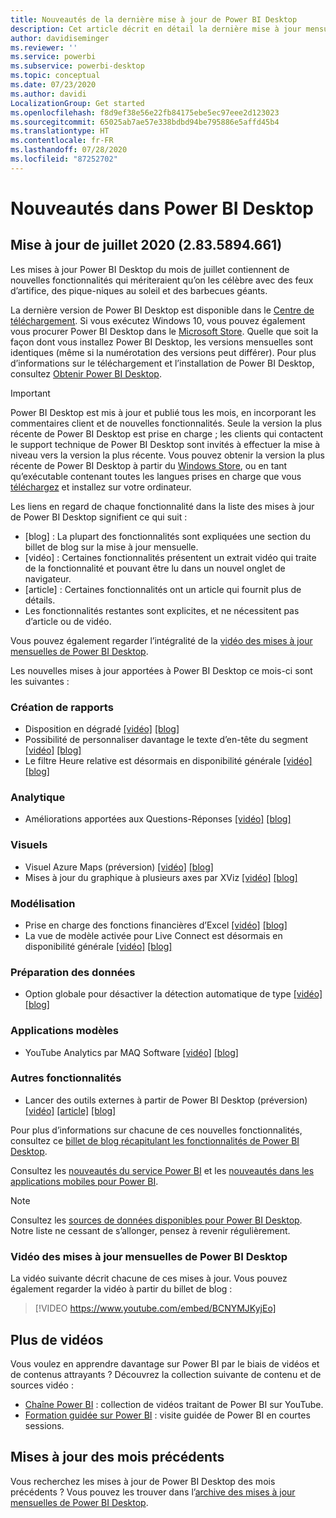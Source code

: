 ```yaml
---
title: Nouveautés de la dernière mise à jour de Power BI Desktop
description: Cet article décrit en détail la dernière mise à jour mensuelle pour Power BI Desktop.
author: davidiseminger
ms.reviewer: ''
ms.service: powerbi
ms.subservice: powerbi-desktop
ms.topic: conceptual
ms.date: 07/23/2020
ms.author: davidi
LocalizationGroup: Get started
ms.openlocfilehash: f8d9ef38e56e22fb84175ebe5ec97eee2d123023
ms.sourcegitcommit: 65025ab7ae57e338bdbd94be795886e5affd45b4
ms.translationtype: HT
ms.contentlocale: fr-FR
ms.lasthandoff: 07/28/2020
ms.locfileid: "87252702"
---
```

# <a name="whats-new-in-power-bi-desktop"></a>Nouveautés dans Power BI Desktop

## <a name="july-2020-update-2835894661"></a>Mise à jour de juillet 2020 (2.83.5894.661)

Les mises à jour Power BI Desktop du mois de juillet contiennent de nouvelles fonctionnalités qui mériteraient qu’on les célèbre avec des feux d’artifice, des pique-niques au soleil et des barbecues géants. 

La dernière version de Power BI Desktop est disponible dans le [Centre de téléchargement](https://www.microsoft.com/download/details.aspx?id=58494). Si vous exécutez Windows 10, vous pouvez également vous procurer Power BI Desktop dans le [Microsoft Store](https://aka.ms/pbidesktopstore). Quelle que soit la façon dont vous installez Power BI Desktop, les versions mensuelles sont identiques (même si la numérotation des versions peut différer). Pour plus d’informations sur le téléchargement et l’installation de Power BI Desktop, consultez [Obtenir Power BI Desktop](desktop-get-the-desktop.md). 

> [!IMPORTANT]
> Power BI Desktop est mis à jour et publié tous les mois, en incorporant les commentaires client et de nouvelles fonctionnalités. Seule la version la plus récente de Power BI Desktop est prise en charge ; les clients qui contactent le support technique de Power BI Desktop sont invités à effectuer la mise à niveau vers la version la plus récente. Vous pouvez obtenir la version la plus récente de Power BI Desktop à partir du [Windows Store](https://aka.ms/pbidesktopstore), ou en tant qu’exécutable contenant toutes les langues prises en charge que vous [téléchargez](https://www.microsoft.com/download/details.aspx?id=58494) et installez sur votre ordinateur.

Les liens en regard de chaque fonctionnalité dans la liste des mises à jour de Power BI Desktop signifient ce qui suit :

* \[blog\] : La plupart des fonctionnalités sont expliquées une section du billet de blog sur la mise à jour mensuelle.
* \[vidéo\] : Certaines fonctionnalités présentent un extrait vidéo qui traite de la fonctionnalité et pouvant être lu dans un nouvel onglet de navigateur.
* \[article\] : Certaines fonctionnalités ont un article qui fournit plus de détails.
* Les fonctionnalités restantes sont explicites, et ne nécessitent pas d’article ou de vidéo.

Vous pouvez également regarder l’intégralité de la [vidéo des mises à jour mensuelles de Power BI Desktop](#power-bi-desktop-monthly-update-video).

Les nouvelles mises à jour apportées à Power BI Desktop ce mois-ci sont les suivantes :


### <a name="reporting"></a>Création de rapports
* Disposition en dégradé [[vidéo]](https://youtu.be/BCNYMJKyjEo?t=15) [[blog]](https://powerbi.microsoft.com/blog/power-bi-desktop-july-2020-feature-summary/#_Gradient_legend) 
* Possibilité de personnaliser davantage le texte d’en-tête du segment [[vidéo]](https://youtu.be/BCNYMJKyjEo?t=159) [[blog]](https://powerbi.microsoft.com/blog/power-bi-desktop-july-2020-feature-summary/#_Ability_to_further) 
* Le filtre Heure relative est désormais en disponibilité générale [[vidéo]](https://youtu.be/BCNYMJKyjEo?t=195)  [[blog]](https://powerbi.microsoft.com/blog/power-bi-desktop-july-2020-feature-summary/#_Relative_time_filter) 


### <a name="analytics"></a>Analytique
* Améliorations apportées aux Questions-Réponses [[vidéo]](https://youtu.be/BCNYMJKyjEo?t=214) [[blog]](https://powerbi.microsoft.com/blog/power-bi-desktop-july-2020-feature-summary/#_Enhancements_to_QA) 


### <a name="visuals"></a>Visuels
* Visuel Azure Maps (préversion) [[vidéo]](https://youtu.be/BCNYMJKyjEo?t=390) [[blog]](https://powerbi.microsoft.com/blog/power-bi-desktop-july-2020-feature-summary/#_Azure_Maps_visual)
* Mises à jour du graphique à plusieurs axes par XViz [[vidéo]](https://youtu.be/BCNYMJKyjEo?t=783) [[blog]](https://powerbi.microsoft.com/blog/power-bi-desktop-july-2020-feature-summary/#_Updates_to_Multi_Axis)


### <a name="modeling"></a>Modélisation
* Prise en charge des fonctions financières d’Excel [[vidéo]](https://youtu.be/BCNYMJKyjEo?t=812) [[blog]](https://powerbi.microsoft.com/blog/power-bi-desktop-july-2020-feature-summary/#_Support_for_Excel)
* La vue de modèle activée pour Live Connect est désormais en disponibilité générale [[vidéo]](https://youtu.be/BCNYMJKyjEo?t=956) [[blog]](https://powerbi.microsoft.com/blog/power-bi-desktop-july-2020-feature-summary/#_Model_view_enabled)


### <a name="data-preparation"></a>Préparation des données
* Option globale pour désactiver la détection automatique de type [[vidéo]](https://youtu.be/BCNYMJKyjEo?t=989) [[blog]](https://powerbi.microsoft.com/blog/power-bi-desktop-july-2020-feature-summary/#_Global_option_to) 


### <a name="template-apps"></a>Applications modèles
* YouTube Analytics par MAQ Software [[vidéo]](https://youtu.be/BCNYMJKyjEo?t=1035) [[blog]](https://powerbi.microsoft.com/blog/power-bi-desktop-july-2020-feature-summary/#_YouTube_Analytics_by)


### <a name="other-features"></a>Autres fonctionnalités
* Lancer des outils externes à partir de Power BI Desktop (préversion) [[vidéo]](https://youtu.be/BCNYMJKyjEo?t=1066) [[article]](../create-reports/desktop-external-tools.md) [[blog]](https://powerbi.microsoft.com/blog/power-bi-desktop-july-2020-feature-summary/#_Launch_external_tools) 


Pour plus d’informations sur chacune de ces nouvelles fonctionnalités, consultez ce [billet de blog récapitulant les fonctionnalités de Power BI Desktop](https://powerbi.microsoft.com/blog/power-bi-desktop-july-2020-feature-summary/).

Consultez les [nouveautés du service Power BI](service-whats-new.md) et les [nouveautés dans les applications mobiles pour Power BI](../consumer/mobile/mobile-whats-new-in-the-mobile-apps.md).

> [!NOTE]
> Consultez les [sources de données disponibles pour Power BI Desktop](../connect-data/desktop-data-sources.md). Notre liste ne cessant de s’allonger, pensez à revenir régulièrement.


### <a name="power-bi-desktop-monthly-update-video"></a>Vidéo des mises à jour mensuelles de Power BI Desktop
La vidéo suivante décrit chacune de ces mises à jour. Vous pouvez également regarder la vidéo à partir du billet de blog :

> [!VIDEO https://www.youtube.com/embed/BCNYMJKyjEo]

## <a name="more-videos"></a>Plus de vidéos

Vous voulez en apprendre davantage sur Power BI par le biais de vidéos et de contenus attrayants ? Découvrez la collection suivante de contenu et de sources vidéo :

-   [Chaîne Power BI](https://www.youtube.com/user/mspowerbi) : collection de vidéos traitant de Power BI sur YouTube.
-   [Formation guidée sur Power BI](https://powerbi.microsoft.com/guided-learning/) : visite guidée de Power BI en courtes sessions.

## <a name="updates-for-previous-months"></a>Mises à jour des mois précédents

Vous recherchez les mises à jour de Power BI Desktop des mois précédents ? Vous pouvez les trouver dans l’[archive des mises à jour mensuelles de Power BI Desktop](desktop-latest-update-archive.md).
